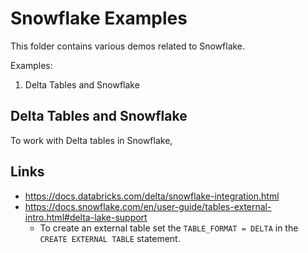 # Snowflake Examples 

This folder contains various demos related to Snowflake. 

Examples: 
1. Delta Tables and Snowflake 



## Delta Tables and Snowflake 

To work with Delta tables in Snowflake, 


## Links  
 - https://docs.databricks.com/delta/snowflake-integration.html
 - https://docs.snowflake.com/en/user-guide/tables-external-intro.html#delta-lake-support   
    - To create an external table set the `TABLE_FORMAT = DELTA` in the `CREATE EXTERNAL TABLE` statement.  